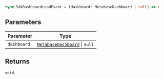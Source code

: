 ```ts
type SdkDashboardLoadEvent = (dashboard: MetabaseDashboard | null) => void;
```

## Parameters

| Parameter | Type |
| ------ | ------ |
| `dashboard` | [`MetabaseDashboard`](MetabaseDashboard.md) \| `null` |

## Returns

`void`
